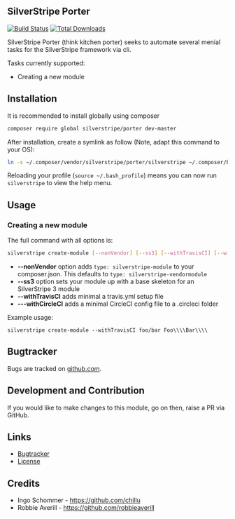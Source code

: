 ## SilverStripe Porter

[![Build Status](https://travis-ci.org/fspringveldt/silverstripe-porter.svg?branch=master)](https://travis-ci.org/fspringveldt/silverstripe-porter)
[![Total Downloads](https://poser.pugx.org/silverstripe/porter/downloads.svg)](https://packagist.org/packages/silverstripe/porter)

SilverStripe Porter (think kitchen porter) seeks to automate several menial tasks for the SilverStripe framework via cli.

Tasks currently supported:
* Creating a new module

## Installation
It is recommended to install globally using composer

```sh 
composer require global silverstripe/porter dev-master
```

After installation, create a symlink as follow (Note, adapt this command to your OS):

```sh
ln -s ~/.composer/vendor/silverstripe/porter/silverstripe ~/.composer/bin/silverstripe
```

Reloading your profile (`source ~/.bash_profile`) means you can now run `silverstripe` to view the help menu.

## Usage

### Creating a new module

The full command with all options is:

```sh
silverstripe create-module [--nonVendor] [--ss3] [--withTravisCI] [--withCircleCI] [--] <module-name> <module-namespace> [<module-path>]
```
* **--nonVendor** option adds `type: silverstripe-module` to your composer.json. This defaults to `type: silverstripe-vendormodule`
* **--ss3** option sets your module up with a base skeleton for an SilverStripe 3 module
* **--withTravisCI** adds minimal a travis.yml setup file
* **---withCircleCI** adds a minimal CircleCI config file to a .circleci folder

Example usage:
```
silverstripe create-module --withTravisCI foo/bar Foo\\\\Bar\\\\
```

## Bugtracker
Bugs are tracked on [github.com](https://github.com/fspringveldt/silverstripe-porter/issues).

## Development and Contribution
If you would like to make changes to this module, go on then, raise a PR via GitHub.

## Links
* [Bugtracker](https://github.com/fspringveldt/silverstripe-porter/issues)
* [License](./LICENSE)
 
## Credits
* Ingo Schommer - https://github.com/chillu
* Robbie Averill - https://github.com/robbieaverill
